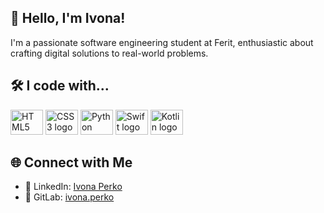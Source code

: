 <!DOCTYPE html>
<html lang="en">
<head>
  <meta charset="UTF-8">
  <meta name="viewport" content="width=device-width, initial-scale=1.0">
  <title>Ivona's GitHub</title>
</head>
<body>

  <!-- Introduction -->
  <section>
    <h1>👋 Hello, I'm Ivona!</h1>
    <p>I'm a passionate software engineering student at Ferit, enthusiastic about crafting digital solutions to real-world problems.</p>
  </section>

  <!-- My Toolbox -->
  <section>
    <h2>🛠️ I code with...</h2>
    <div>
      <img src="https://cdn.jsdelivr.net/gh/devicons/devicon/icons/html5/html5-original.svg" height="40" width="52" alt="HTML5 logo">
      <img src="https://cdn.jsdelivr.net/gh/devicons/devicon/icons/css3/css3-original.svg" height="40" width="52" alt="CSS3 logo">
      <img src="https://cdn.jsdelivr.net/gh/devicons/devicon/icons/python/python-original.svg" height="40" width="52" alt="Python logo">
      <img src="https://cdn.jsdelivr.net/gh/devicons/devicon/icons/swift/swift-original.svg" height="40" width="52" alt="Swift logo">
      <img src="https://cdn.jsdelivr.net/gh/devicons/devicon/icons/kotlin/kotlin-original.svg" height="40" width="52" alt="Kotlin logo">
    </div>
  </section>

  <!-- Connect with Me -->
  <section>
    <h2>🌐 Connect with Me</h2>
    <ul>
      <li>💼 LinkedIn: <a href="https://linkedin.com/in/ivona-perko">Ivona Perko</a></li>
      <li>🔗 GitLab: <a href="https://gitlab.com/ivona.perko">ivona.perko</a></li>
    </ul>
  </section>

</body>
</html>
